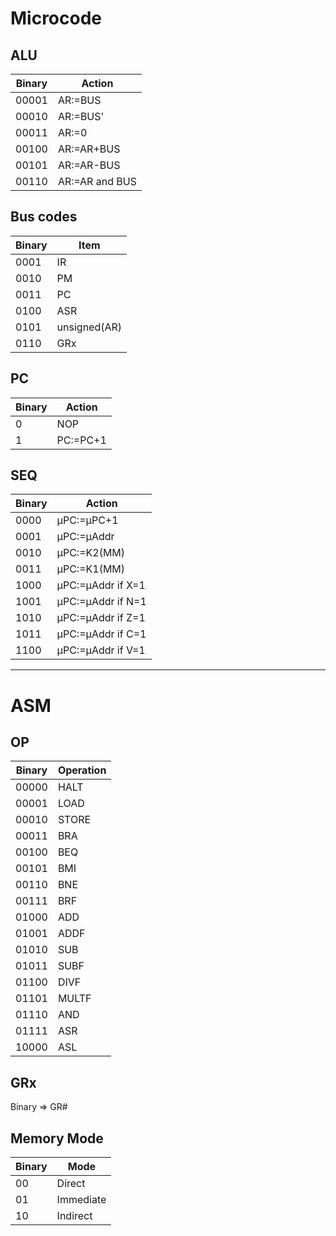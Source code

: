 # Microcode

## ALU
|Binary|Action|
|---|---|
|00001|AR:=BUS|
|00010|AR:=BUS'|
|00011|AR:=0|
|00100|AR:=AR+BUS|
|00101|AR:=AR-BUS|
|00110|AR:=AR and BUS|

## Bus codes
|Binary|Item|
|---|---|
|0001|IR|
|0010|PM|
|0011|PC|
|0100|ASR|
|0101|unsigned(AR)|
|0110|GRx|

## PC
|Binary|Action|
|---|---|
|0|NOP|
|1|PC:=PC+1|

## SEQ
|Binary|Action|
|---|---|
|0000|μPC:=μPC+1|
|0001|μPC:=μAddr|
|0010|μPC:=K2(MM)|
|0011|μPC:=K1(MM)|
|1000|μPC:=μAddr if X=1|
|1001|μPC:=μAddr if N=1|
|1010|μPC:=μAddr if Z=1|
|1011|μPC:=μAddr if C=1|
|1100|μPC:=μAddr if V=1|

- - -

# ASM

## OP
|Binary|Operation|
|---|---|
|00000|HALT|
|00001|LOAD|
|00010|STORE|
|00011|BRA|
|00100|BEQ|
|00101|BMI|
|00110|BNE|
|00111|BRF|
|01000|ADD|
|01001|ADDF|
|01010|SUB|
|01011|SUBF|
|01100|DIVF|
|01101|MULTF|
|01110|AND|
|01111|ASR|
|10000|ASL|

## GRx
Binary => GR#

## Memory Mode
|Binary|Mode|
|---|---|
|00|Direct|
|01|Immediate|
|10|Indirect|
